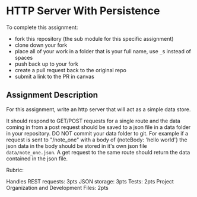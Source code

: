 HTTP Server With Persistence
============================
To complete this assignment:
  * fork this repository (the sub module for this specific assignment)
  * clone down your fork
  * place all of your work in a folder that is your full name, use `_`s instead of spaces
  * push back up to your fork
  * create a pull request back to the original repo
  * submit a link to the PR in canvas

Assignment Description
--------------------------
For this assignment, write an http server that will act as a simple data store.

It should respond to GET/POST requests for a single route and 
the data coming in from a post request should be saved to a json file in 
a data folder in your repository. DO NOT commit your data folder to git. For example
 if a request is sent to "/note_one" with a body of {noteBody: 'hello world'} 
the json data in the body should be stored in it's own json file `data/note_one.json`. 
A get request to the same route should return the data contained in the json file.

Rubric:

Handles REST requests: 3pts
JSON storage: 3pts 
Tests: 2pts
Project Organization and Development Files: 2pts
